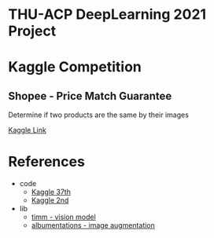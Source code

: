 # THU-ACP DeepLearning 2021 Project

# Kaggle Competition 
## Shopee - Price Match Guarantee

Determine if two products are the same by their images

[Kaggle Link](https://www.kaggle.com/c/shopee-product-matching)


# References
- code 
  - [Kaggle 37th](https://www.kaggle.com/takusid/37th-place-solution-version-76)
  - [Kaggle 2nd](https://www.kaggle.com/lyakaap/2nd-place-solution)
- lib
  - [timm - vision model](https://github.com/rwightman/pytorch-image-models)
  - [albumentations - image augmentation](https://github.com/albumentations-team/albumentations)